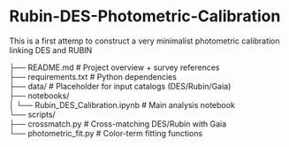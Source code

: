 # Rubin-DES-Photometric-Calibration
This is a first attemp to construct a very minimalist photometric calibration linking DES and RUBIN

├── README.md               # Project overview + survey references  
├── requirements.txt        # Python dependencies  
├── data/                   # Placeholder for input catalogs (DES/Rubin/Gaia)  
├── notebooks/  
│   └── Rubin_DES_Calibration.ipynb  # Main analysis notebook  
└── scripts/  
    ├── crossmatch.py        # Cross-matching DES/Rubin with Gaia  
    └── photometric_fit.py   # Color-term fitting functions  
